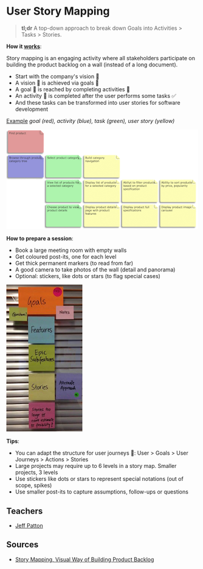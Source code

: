 # User Story Mapping

> **tl;dr** A top-down approach to break down Goals into Activities > Tasks > Stories.

**How it [works](https://www.thoughtworks.com/insights/blog/story-mapping-visual-way-building-product-backlog)**:

Story mapping is an engaging activity where all stakeholders participate on building the product backlog on a wall (instead of a long document).

- Start with the company's vision 🌈
- A vision 🌈 is achieved via goals 🎯
- A goal 🎯 is reached by completing activities 💪
- An activity 💪 is completed after the user performs some tasks ✅
- And these tasks can be transformed into user stories for software development

[Example](https://www.thoughtworks.com/insights/blog/story-mapping-visual-way-building-product-backlog) _goal (red), activity (blue), task (green), user story (yellow)_

![diagram](../_media/notebook/user-story-mapping-1.png)

**How to prepare a session**:

- Book a large meeting room with empty walls
- Get coloured post-its, one for each level
- Get thick permanent markers (to read from far)
- A good camera to take photos of the wall (detail and panorama)
- Optional: stickers, like dots or stars (to flag special cases)

![structure](../_media/notebook/user-story-mapping-2.jpg)

**Tips**:

- You can adapt the structure for user journeys 🚶‍: User > Goals > User Journeys > Actions > Stories
- Large projects may require up to 6 levels in a story map. Smaller projects, 3 levels
- Use stickers like dots or stars to represent special notations (out of scope, spikes)
- Use smaller post-its to capture assumptions, follow-ups or questions

## Teachers

- [Jeff Patton](https://jpattonassociates.com/blog/)

## Sources

- [Story Mapping, Visual Way of Building Product Backlog](https://www.thoughtworks.com/insights/blog/story-mapping-visual-way-building-product-backlog)
